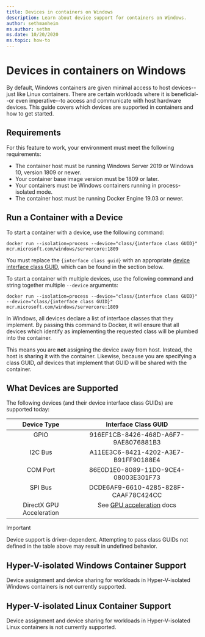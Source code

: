 ```yaml
---
title: Devices in containers on Windows
description: Learn about device support for containers on Windows.
author: sethmanheim
ms.author: sethm
ms.date: 10/20/2020
ms.topic: how-to
---
```


# Devices in containers on Windows

By default, Windows containers are given minimal access to host devices--just like Linux containers. There are certain workloads where it is beneficial--or even imperative--to access and communicate with host hardware devices. This guide covers which devices are supported in containers and how to get started.

## Requirements

For this feature to work, your environment must meet the following requirements:
- The container host must be running Windows Server 2019 or Windows 10, version 1809 or newer.
- Your container base image version must be 1809 or later.
- Your containers must be Windows containers running in process-isolated mode.
- The container host must be running Docker Engine 19.03 or newer.

## Run a Container with a Device

To start a container with a device, use the following command:

```shell
docker run --isolation=process --device="class/{interface class GUID}" mcr.microsoft.com/windows/servercore:1809
```

You must replace the `{interface class guid}` with an appropriate [device interface class GUID](/windows-hardware/drivers/install/overview-of-device-interface-classes), which can be found in the section below.

To start a container with multiple devices, use the following command and string together multiple `--device` arguments:

```shell
docker run --isolation=process --device="class/{interface class GUID}" --device="class/{interface class GUID}" mcr.microsoft.com/windows/servercore:1809
```

In Windows, all devices declare a list of interface classes that they implement. By passing this command to Docker, it will ensure that all devices which identify as implementing the requested class will be plumbed into the container.

This means you are **not** assigning the device away from host. Instead, the host is sharing it with the container. Likewise, because you are specifying a class GUID, _all_ devices that implement that GUID will be shared with the container.

## What Devices are Supported

The following devices (and their device interface class GUIDs) are supported today:

<table>
<thead>
<tr valign="top">
<th><center>Device Type</center></th>
<th><center>Interface Class GUID</center></th>
</tr>
</thead>
<tbody>
<tr valign="top">
<td><center>GPIO</center></td>
<td><center>916EF1CB-8426-468D-A6F7-9AE8076881B3</center></td>
</tr>
<tr valign="top">
<td><center>I2C Bus</center></td>
<td><center>A11EE3C6-8421-4202-A3E7-B91FF90188E4</center></td>
</tr>
<tr valign="top">
<td><center>COM Port</center></td>
<td><center>86E0D1E0-8089-11D0-9CE4-08003E301F73</center></td>
</tr>
<tr valign="top">
<td><center>SPI Bus</center></td>
<td><center>DCDE6AF9-6610-4285-828F-CAAF78C424CC</center></td>
</tr>
<tr valign="top">
<td><center>DirectX GPU Acceleration</center></td>
<td><center>See <a href="/virtualization/windowscontainers/deploy-containers/gpu-acceleration">GPU acceleration</a> docs</center></td>
</tr>
</tbody>
</table>

> [!IMPORTANT]
> Device support is driver-dependent. Attempting to pass class GUIDs not defined in the table above may result in undefined behavior.

## Hyper-V-isolated Windows Container Support

Device assignment and device sharing for workloads in Hyper-V-isolated Windows containers is not currently supported.

## Hyper-V-isolated Linux Container Support

Device assignment and device sharing for workloads in Hyper-V-isolated Linux containers is not currently supported.
